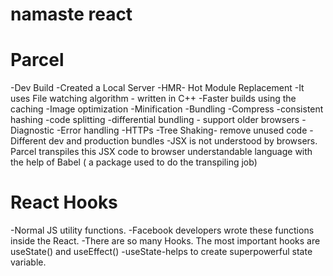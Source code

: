 # namaste react

# Parcel

-Dev Build
-Created a Local Server
-HMR- Hot Module Replacement
-It uses File watching algorithm - written in C++
-Faster builds using the caching
-Image optimization
-Minification
-Bundling
-Compress
-consistent hashing
-code splitting
-differential bundling - support older browsers
-Diagnostic
-Error handling
-HTTPs
-Tree Shaking- remove unused code
-Different dev and production bundles
-JSX is not understood by browsers. Parcel transpiles this JSX code to browser understandable language with the help of Babel ( a package used to do the transpiling job)

# React Hooks

-Normal JS utility functions.
-Facebook developers wrote these functions inside the React.
-There are so many Hooks. The most important hooks are useState() and useEffect()
-useState-helps to create superpowerful state variable.
